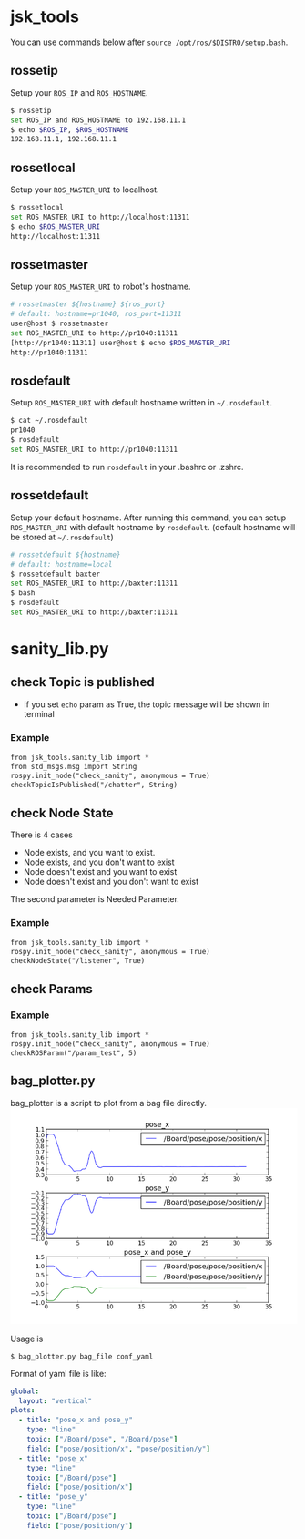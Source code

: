 jsk_tools
=========

You can use commands below after `source /opt/ros/$DISTRO/setup.bash`.

rossetip
--------
Setup your `ROS_IP` and `ROS_HOSTNAME`.

```sh
$ rossetip
set ROS_IP and ROS_HOSTNAME to 192.168.11.1
$ echo $ROS_IP, $ROS_HOSTNAME
192.168.11.1, 192.168.11.1
```


rossetlocal
-----------
Setup your `ROS_MASTER_URI` to localhost.

```sh
$ rossetlocal
set ROS_MASTER_URI to http://localhost:11311
$ echo $ROS_MASTER_URI
http://localhost:11311
```


rossetmaster
------------
Setup your `ROS_MASTER_URI` to robot's hostname.

```sh
# rossetmaster ${hostname} ${ros_port}
# default: hostname=pr1040, ros_port=11311
user@host $ rossetmaster
set ROS_MASTER_URI to http://pr1040:11311
[http://pr1040:11311] user@host $ echo $ROS_MASTER_URI
http://pr1040:11311
```


rosdefault
----------
Setup `ROS_MASTER_URI` with default hostname written in `~/.rosdefault`.

```sh
$ cat ~/.rosdefault
pr1040
$ rosdefault
set ROS_MASTER_URI to http://pr1040:11311
```

It is recommended to run `rosdefault` in your .bashrc or .zshrc.


rossetdefault
-------------
Setup your default hostname.
After running this command, you can setup `ROS_MASTER_URI` with default hostname by `rosdefault`.
(default hostname will be stored at `~/.rosdefault`)

```sh
# rossetdefault ${hostname}
# default: hostname=local
$ rossetdefault baxter
set ROS_MASTER_URI to http://baxter:11311
$ bash
$ rosdefault
set ROS_MASTER_URI to http://baxter:11311
```


# sanity_lib.py
## check Topic is published

- If you set `echo` param as True, the topic message will be shown in terminal

### Example
```
from jsk_tools.sanity_lib import *
from std_msgs.msg import String
rospy.init_node("check_sanity", anonymous = True)
checkTopicIsPublished("/chatter", String)
```
## check Node State
There is 4 cases
- Node exists, and you want to exist.
- Node exists, and you don't want to exist
- Node doesn't exist and you want to exist
- Node doesn't exist and you don't want to exist

The second parameter is Needed Parameter.
### Example
```
from jsk_tools.sanity_lib import *
rospy.init_node("check_sanity", anonymous = True)
checkNodeState("/listener", True)
```
## check Params
### Example
```
from jsk_tools.sanity_lib import *
rospy.init_node("check_sanity", anonymous = True)
checkROSParam("/param_test", 5)
```

bag_plotter.py
--------------
bag_plotter is a script to plot from a bag file directly.
![](images/bag_plotter.png)


Usage is
```
$ bag_plotter.py bag_file conf_yaml
```

Format of yaml file is like:
```yaml
global:
  layout: "vertical"
plots:
  - title: "pose_x and pose_y"
    type: "line"
    topic: ["/Board/pose", "/Board/pose"]
    field: ["pose/position/x", "pose/position/y"]
  - title: "pose_x"
    type: "line"
    topic: ["/Board/pose"]
    field: ["pose/position/x"]
  - title: "pose_y"
    type: "line"
    topic: ["/Board/pose"]
    field: ["pose/position/y"]
```
